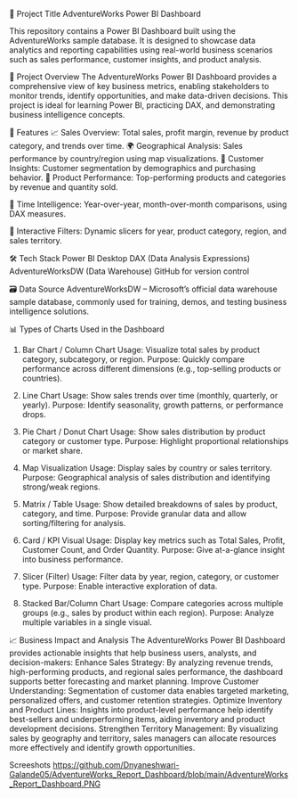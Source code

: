 📌 Project Title
AdventureWorks Power BI Dashboard

This repository contains a Power BI Dashboard built using the AdventureWorks sample database. It is designed to showcase data analytics and reporting capabilities using real-world business scenarios such as sales performance, customer insights, and product analysis.

🚀 Project Overview
The AdventureWorks Power BI Dashboard provides a comprehensive view of key business metrics, enabling stakeholders to monitor trends, identify opportunities, and make data-driven decisions. This project is ideal for learning Power BI, practicing DAX, and demonstrating business intelligence concepts.

🧩 Features
📈 Sales Overview: Total sales, profit margin, revenue by product category, and trends over time.
🌍 Geographical Analysis: Sales performance by country/region using map visualizations.
👤 Customer Insights: Customer segmentation by demographics and purchasing behavior.
🛒 Product Performance: Top-performing products and categories by revenue and quantity sold.

📅 Time Intelligence: Year-over-year, month-over-month comparisons, using DAX measures.

📂 Interactive Filters: Dynamic slicers for year, product category, region, and sales territory.

🛠️ Tech Stack
Power BI Desktop
DAX (Data Analysis Expressions)
AdventureWorksDW (Data Warehouse)
GitHub for version control

🗃️ Data Source
AdventureWorksDW – Microsoft’s official data warehouse sample database, commonly used for training, demos, and testing business intelligence solutions.

📊 Types of Charts Used in the Dashboard
1. Bar Chart / Column Chart
Usage: Visualize total sales by product category, subcategory, or region.
Purpose: Quickly compare performance across different dimensions (e.g., top-selling products or countries).

2. Line Chart
Usage: Show sales trends over time (monthly, quarterly, or yearly).
Purpose: Identify seasonality, growth patterns, or performance drops.

3. Pie Chart / Donut Chart
Usage: Show sales distribution by product category or customer type.
Purpose: Highlight proportional relationships or market share.

4. Map Visualization
Usage: Display sales by country or sales territory.
Purpose: Geographical analysis of sales distribution and identifying strong/weak regions.

5. Matrix / Table
Usage: Show detailed breakdowns of sales by product, category, and time.
Purpose: Provide granular data and allow sorting/filtering for analysis.

6. Card / KPI Visual
Usage: Display key metrics such as Total Sales, Profit, Customer Count, and Order Quantity.
Purpose: Give at-a-glance insight into business performance.

7. Slicer (Filter)
Usage: Filter data by year, region, category, or customer type.
Purpose: Enable interactive exploration of data.

8. Stacked Bar/Column Chart
Usage: Compare categories across multiple groups (e.g., sales by product within each region).
Purpose: Analyze multiple variables in a single visual.

📈 Business Impact and Analysis
The AdventureWorks Power BI Dashboard provides actionable insights that help business users, analysts, and decision-makers:
Enhance Sales Strategy: By analyzing revenue trends, high-performing products, and regional sales performance, the dashboard supports better forecasting and market planning.
Improve Customer Understanding: Segmentation of customer data enables targeted marketing, personalized offers, and customer retention strategies.
Optimize Inventory and Product Lines: Insights into product-level performance help identify best-sellers and underperforming items, aiding inventory and product development decisions.
Strengthen Territory Management: By visualizing sales by geography and territory, sales managers can allocate resources more effectively and identify growth opportunities.

Screeshots
https://github.com/Dnyaneshwari-Galande05/AdventureWorks_Report_Dashboard/blob/main/AdventureWorks_Report_Dashboard.PNG
